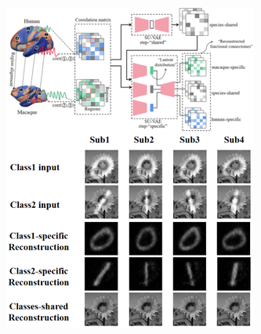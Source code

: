 ![Framework of SU-VAE](https://github.com/BBBBrain/SU-VAE/blob/main/SU-VAE/image/framework.png "Framework of SU-VAE")
![Results on Sunflower-MNIST data](https://github.com/BBBBrain/SU-VAE/blob/main/SU-VAE/image/sun_flower.png "Results on Sunflower-MNIST data")
